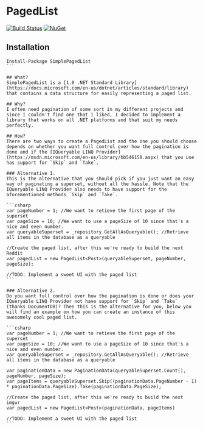 # PagedList
[![Build Status](https://travis-ci.org/joakimskoog/PagedList.svg?branch=master)](https://travis-ci.org/joakimskoog/PagedList) [![NuGet](https://img.shields.io/nuget/v/SimplePagedList.svg)](https://www.nuget.org/packages/SimplePagedList/)
## Installation
````
Install-Package SimplePagedList
```

## What?
SimplePagedList is a [1.0 .NET Standard Library](https://docs.microsoft.com/en-us/dotnet/articles/standard/library) that contains a data structure for easily representing a paged list.

## Why?
I often need pagination of some sort in my different projects and since I couldn't find one that I liked, I decided to implement a library that works on all .NET platforms and that suit my needs perfectly.

## How?
There are two ways to create a PagedList and the one you should choose depends on whether you want full control over how the pagination is done and if the [IQueryable LINQ Provider](https://msdn.microsoft.com/en-us/library/bb546158.aspx) that you use has support for `Skip` and `Take`.

### Alternative 1.
This is the alternative that you should pick if you just want an easy way of paginating a superset, without all the hassle. Note that the IQueryable LINQ Provider also needs to have support for the aforementioned methods `Skip` and `Take`.

```csharp
var pageNumber = 1; //We want to retieve the first page of the superset
var pageSize = 10; //We want to use a pageSize of 10 since that's a nice and even number.
var queryableSuperset = _repository.GetAllAsQueryable(); //Retrieve all items in the database as a queryable

//Create the paged list, after this we're ready to build the next Reddit
var pagedList = new PagedList<Post>(queryableSuperset, pageNumber, pageSize);

//TODO: Implement a sweet UI with the paged list
```

### Alternative 2.
Do you want full control over how the pagination is done or does your IQueryable LINQ Provider not have support for `Skip` and `Take` (thanks DocumentDB)? Then this is the alternative for you, below you will find an example on how you can create an instance of this awesomely cool paged list.

```csharp
var pageNumber = 1; //We want to retieve the first page of the superset
var pageSize = 10; //We want to use a pageSize of 10 since that's a nice and even number.
var queryableSuperset = _repository.GetAllAsQueryable(); //Retrieve all items in the database as a queryable

var paginationData = new PaginationData(queryableSuperset.Count(), pageNumber, pageSize);
var pageItems = queryableSuperset.Skip((paginationData.PageNumber - 1) * paginationData.PageSize).Take(paginationData.PageSize);

//Create the paged list, after this we're ready to build the next imgur
var pagedList = new PagedList<Post>(paginationData, pageItems)

//TODO: Implement a sweet UI with the paged list
```
